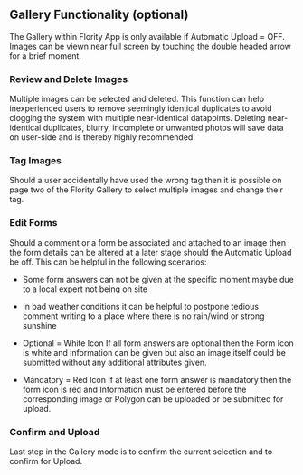 ## Gallery Functionality (optional)
The Gallery within Flority App is only available if Automatic Upload = OFF. Images can be viewn near full screen by touching the double headed arrow for a brief moment. 


### Review and Delete Images
Multiple images can be selected and deleted. This function can help inexperienced users to remove seemingly identical duplicates to avoid clogging the system with multiple near-identical datapoints. Deleting near-identical duplicates, blurry, incomplete or unwanted photos will save data on user-side and is thereby highly recommended.


### Tag Images
Should a user accidentally have used the wrong tag then it is possible on page two of the Flority Gallery to select multiple images and change their tag.


### Edit Forms
Should a comment or a form be associated and attached to an image then the form details can be altered at a later stage should the Automatic Upload be off. This can be helpful in the following scenarios:
* Some form answers can not be given at the specific moment maybe due to a local expert not being on site
* In bad weather conditions it can be helpful to postpone tedious comment writing to a place where there is no rain/wind or strong sunshine

* Optional = White Icon
If all form answers are optional then the Form Icon is white and information can be given but also an image itself could be submitted without any additional attributes given.


* Mandatory = Red Icon
If at least one form answer is mandatory then the form icon is red and Information must be entered before the corresponding image or Polygon can be uploaded or be submitted for upload.

### Confirm and Upload
Last step in the Gallery mode is to confirm the current selection and to confirm for Upload. 
